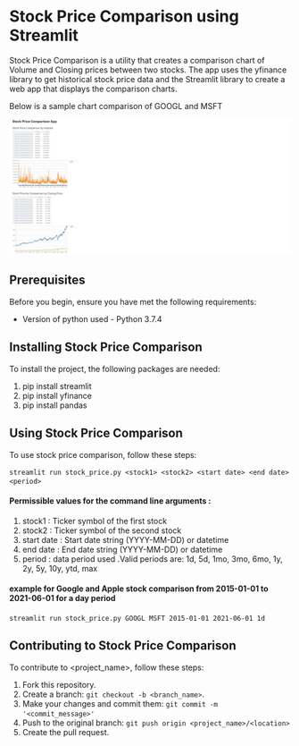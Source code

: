 # Stock Price Comparison using Streamlit


Stock Price Comparison is a utility that creates a comparison chart of Volume and Closing prices between two stocks. The app uses the yfinance library to get historical stock price data and the Streamlit library to create a web app that displays the comparison charts.

Below is a sample chart comparison of GOOGL and MSFT

![alt text](https://github.com/agvar/Python-data-apps/blob/9cbb0804094a7cb5cd10127d6748c6fdf529b388/stock_price/stock_price_displayjpg.jpg)

## Prerequisites

Before you begin, ensure you have met the following requirements:
* Version of python used - Python 3.7.4

## Installing Stock Price Comparison

To install the project, the following packages are needed:

1. pip install streamlit
2. pip install yfinance
3. pip install pandas

## Using Stock Price Comparison

To use stock price comparison, follow these steps:

```
streamlit run stock_price.py <stock1> <stock2> <start date> <end date> <period>
```
#### Permissible values for the command line arguments :
1. stock1 : Ticker symbol of the first stock
2. stock2 : Ticker symbol of the second stock
3. start date : Start date string (YYYY-MM-DD) or datetime
4. end date : End date string (YYYY-MM-DD) or datetime
5. period : data period used .Valid periods are: 1d, 5d, 1mo, 3mo, 6mo, 1y, 2y, 5y, 10y, ytd, max

#### example for Google and Apple stock comparison from 2015-01-01 to 2021-06-01 for a day period
```
streamlit run stock_price.py GOOGL MSFT 2015-01-01 2021-06-01 1d
```

## Contributing to Stock Price Comparison
To contribute to <project_name>, follow these steps:

1. Fork this repository.
2. Create a branch: `git checkout -b <branch_name>`.
3. Make your changes and commit them: `git commit -m '<commit_message>'`
4. Push to the original branch: `git push origin <project_name>/<location>`
5. Create the pull request.
